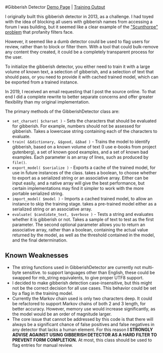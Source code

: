 #Gibberish Detector
[Demo Page](https://gschoppe.com/projects/gibberish/) | [Training Output](https://gschoppe.com/projects/gibberish/train.php)

I originally built this gibberish detector in 2013, as a challenge. I had toyed
with the idea of blocking all users with gibberish names from accessing a forum
I was building, but it seemed like a clear example of the
["Scunthorpe" problem](https://www.youtube.com/watch?v=CcZdwX4noCE) that
profanity filters face.

However, it seemed like a dumb detector could be used to flag users for review,
rather than to block or filter them. With a tool that could bulk-remove any
content they created, it could be a completely transparent process for the user.

To initialize the gibberish detector, you either need to train it with a large
volume of known text, a selection of gibberish, and a selection of text that
should pass, or you need to provide it with cached trained model, which can be
exported from a trained instance.

In 2019, I received an email requesting that I post the source online. To that
end I did a complete rewrite to better separate concerns and offer greater
flexibility than my original implementation.

The primary methods of the GibberishDetector class are:

* `set_charset( $charset )` - Sets the characters that should be evaluated for
gibberish. For example, numbers should not be assessed for gibberish. Takes a
lowercase string containing each of the characters to evaluate.
* `train( &$dictionary, &$good, &$bad )` - Trains the model to identify
gibberish, based on a known volume of text (I use e-books from project
gutenberg), a set of known good examples, and a set of known bad examples. Each
parameter is an array of lines, such as produced by `file()`.
* `export_model( $serialize )` - Exports a cache of the trained model, for use
in future instances of the class. takes a boolean, to choose whether to export
as a serialized string or an associative array. Either can be input easily, and
a native array will give the best performance, but certain implementations may
find it simpler to work with the more portable serialized string.
* `import_model( $model )` - Imports a cached trained model, to allow an
instance to skip the training stage. takes a pre-trained model either as a
serialized string or an associative array.
* `evaluate( $candidate_text, $verbose )` - Tests a string and evaluates whether
it is gibberish or not. Takes a sample of text to test as the first parameter.
The second optional parameter allows you to return an associative array, rather
than a boolean, containing the actual value returned by the model, as well as
the threshold contained in the model, and the final determination.

## Known Weaknesses

* The string functions used in GibberishDetector are currently not multi-byte
sensitive. to support languages other than English, these could be swapped for
mb_string equivalents, to give proper UTF8 support.
* I decided to make gibberish detection case-insensitive, but this might not be
the correct decision for all use cases. This behavior could be set by a flag in
the training model.
* Currently the Markov chain used is only two characters deep. It could be
refactored to support Markov chains of both 2 and 3 length, for better accuracy.
However, memory use would increase significantly, as the model would be an order
of magnitude larger.
* The core issue that cannot be addressed by this code is that there will always
be a significant chance of false positives and false negatives in any detector
that lacks a human element. For this reason **I STRONGLY ADVISE AGAINST USING
GIBBERISH DETECTOR AS A HARD FILTER TO PREVENT FORM COMPLETION.** At most, this
class should be used to flag entries for manual review.
